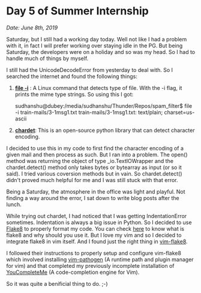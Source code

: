 # Day 5 of Summer Internship

*Date: June 8th, 2019*

Saturday, but I still had a working day today. Well not like I had a problem with it, in fact I will prefer working over staying idle in the PG.
But being Saturday, the developers were on a holiday and so was my head.
So I had to handle much of things by myself.

I still had the UnicodeDecodeError from yesterday to deal with. So I searched the internet and found the following things:

1. [**file -i**](https://www.computerhope.com/unix/ufile.htm) : A Linux command that detects type of file. With the -i flag, it prints the mime type strings. So using this I got:

	sudhanshu@dubey:/media/sudhanshu/Thunder/Repos/spam_filter$ file -i train-mails/3-1msg1.txt 
	train-mails/3-1msg1.txt: text/plain; charset=us-ascii

2. [**chardet**](https://pypi.org/project/chardet/): This is an open-source python library that can detect character encoding.

I decided to use this in my code to first find the character encoding of a given mail and then process as such. But I ran into a problem. The open() method was returning the object of type \_io.TextIOWrapper and the chardet.detect() method only takes bytes or bytearray as input (or so it said). I tried various coversion methods but in vain.
So chardet.detect() didn't proved much helpful for me and I was still stuck with that error.

Being a Saturday, the atmosphere in the office was light and playful. Not finding a way around the error, I sat down to write blog posts after the lunch.

While trying out chardet, I had noticed that I was getting IndentationError sometimes. Indentation is always a big issue in Python. So I decided to use [Flake8](https://pypi.org/project/flake8/) to properly format my code. You can check [here](https://medium.com/python-pandemonium/what-is-flake8-and-why-we-should-use-it-b89bd78073f2) to know what is flake8 and why should you use it.
But I love my vim and so I decided to integrate flake8 in vim itself. And I found just the right thing in [vim-flake8](https://github.com/nvie/vim-flake8). 

I followed their instructions to properly setup and configure vim-flake8 which involved installing [vim-pathogen](https://github.com/tpope/vim-pathogen) (A runtime path and plugin manager for vim) and that completed my previously incomplete installation of [YouCompleteMe](https://github.com/Valloric/YouCompleteMe) (A code-completion engine for Vim).

So it was quite a benificial thing to do. ;-)
